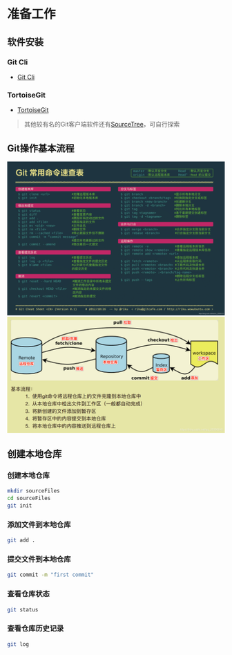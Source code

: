 # 准备工作
## 软件安装
### Git Cli
* [Git Cli](https://git-scm.com/)
### TortoiseGit
* [TortoiseGit](https://tortoisegit.org/)

> 其他较有名的Git客户端软件还有[SourceTree](https://www.sourcetreeapp.com/)，可自行探索

## Git操作基本流程
![alt text](images/gitCommand.png)
![alt text](images/gitbase.png)
## 创建本地仓库
### 创建本地仓库
```bash
mkdir sourceFiles
cd sourceFiles
git init
```
### 添加文件到本地仓库
```bash
git add .
```
### 提交文件到本地仓库
```bash
git commit -m "first commit"
```
### 查看仓库状态
```bash
git status
```
### 查看仓库历史记录
```bash
git log
```